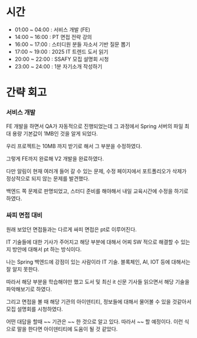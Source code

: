 # 시간
- 01:00 ~ 04:00 : 서비스 개발 (FE)
- 14:00 ~ 16:00 : PT 면접 전략 강의
- 16:00 ~ 17:00 : 스터디원 분들 자소서 기반 질문 뽑기
- 17:00 ~ 19:00 : 2025 IT 트렌드 도서 읽기
- 20:00 ~ 22:00 : SSAFY 모집 설명회 시청
- 23:00 ~ 24:00 : 1분 자기소개 작성하기

# 간략 회고

### 서비스 개발

FE 개발을 하면서 QA가 자동적으로 진행되었는데 그 과정에서 Spring 서버의 파일 최대 용량 기본값이 1MB인 것을 알게 되었다.

우리 프로젝트는 10MB 까지 받기로 해서 그 부분을 수정하였다.

그렇게 FE까지 완료해 V2 개발을 완료하였다.

다만 알림이 현재 여러개 들어 갈 수 있는 문제, 수정 페이지에서 포트폴리오가 삭제가 정상적으로 되지 않는 문제를 발견했다.

백엔드 쪽 문제로 판명되었고, 스터디 준비를 해야해서 내일 교육시간에 수정을 하기로 하였다.

### 싸피 면접 대비

원래 보았던 면접들과는 다르게 싸피 면접은 pt로 이루어진다.

IT 기술들에 대한 기사가 주어지고 해당 부분에 대해서 어찌 SW 적으로 해결할 수 있는지 방안에 대해서 pt 하는 방식이다.

나는 Spring 백엔드에 강점이 있는 사람이라 IT 기술. 블록체인, AI, IOT 등에 대해서는 잘 알지 못한다.

따라서 해당 부분을 학습해야만 했고 도서 및 최신 it 신문 기사들 읽으면서 해당 기술을 파악해보기로 하였다.

그리고 면접을 볼 때 해당 기관의 아이덴티티, 정보들에 대해서 물어볼 수 있을 것같아서 모집 설명회를 시청하였다.

어떤 대답을 할때 ~~ 기관은 ~~ 한 것으로 알고 있다. 따라서 ~~ 할 예정이다. 이런 식으로 말을 한다면 아이덴티티에 도움이 될 것 같았다.